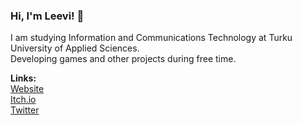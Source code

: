 ### Hi, I'm Leevi! 👋

I am studying Information and Communications Technology at Turku University of Applied Sciences.    
Developing games and other projects during free time.   


**Links:**  
[Website](https://lexones.com/)   
[Itch.io](https://lexone.itch.io/)  
[Twitter](https://twitter.com/lexonetw)  
